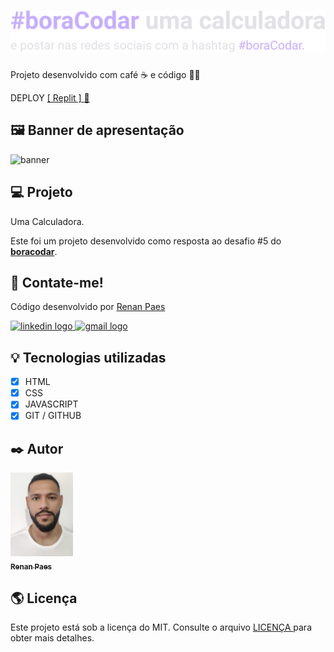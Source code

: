 <h1 align="center">
  <a href="https://Calculadora.renanpaes92.repl.co" target="_blank">
  <img alt="Cartão de produto" title="Cartão de produto" src="./img/h1svg.svg" />
  </a>
</h1>

Projeto desenvolvido com café ☕ e código 👨‍💻


DEPLOY  <a href="https://Calculadora.renanpaes92.repl.co" target="_blank">[ Replit ] 🔗</a>


##  🖼️ Banner de apresentação

![banner](https://user-images.githubusercontent.com/77288669/217378153-e27e0fe8-359f-47cb-a5c3-cc3c5f1d2de1.png)

## 💻 Projeto

Uma Calculadora.

Este foi um projeto desenvolvido como resposta ao desafio #5 do **[boracodar](https://boracodar.dev/#)**.

##  📱 Contate-me!

Código desenvolvido por [ Renan Paes ](https://www.linkedin.com/in/renanpaes92/)


<div align="left">
  <a href="https://www.linkedin.com/in/renanpaes92/" target="_blank">
    <img src="https://raw.githubusercontent.com/maurodesouza/profile-readme-generator/master/src/assets/icons/social/linkedin/default.svg" width="52" height="40" alt="linkedin logo"  />
  </a>
  <a href="cariocarh@hotmail.com" target="_blank">
    <img src="https://raw.githubusercontent.com/maurodesouza/profile-readme-generator/master/src/assets/icons/social/gmail/default.svg" width="52" height="40" alt="gmail logo"  />
  </a>
</div>



##  💡 Tecnologias utilizadas

- [x] HTML
- [x] CSS
- [x] JAVASCRIPT
- [x] GIT / GITHUB

##  ✒️ Autor

<a href="https://github.com/Renan-paes">
<img src="img/perfil.jpg" width="100px;" alt="foto de perfil"/>
<br />
<sub><b>Renan Paes</b></sub>
</a>
<a href="https://github.com/Renan-paes"></a>
<br />


##  🌎 Licença

Este projeto está sob a licença do MIT. Consulte o arquivo [ LICENÇA ](https://github.com/VagnerNerves/productcard-boracodar/blob/master/LICENSE) para obter mais detalhes.
